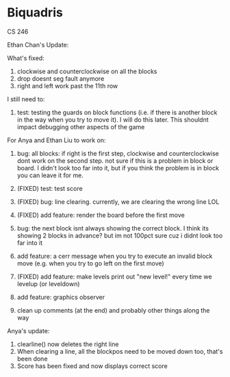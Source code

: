 # Biquadris
CS 246

Ethan Chan's Update:

What's fixed:
1. clockwise and counterclockwise on all the blocks
2. drop doesnt seg fault anymore
3. right and left work past the 11th row

I still need to:
1. test: testing the guards on block functions (i.e. if there is another block in the way when you try to move it). I will do this later. This shouldnt impact debugging other aspects of the game

For Anya and Ethan Liu to work on:
1. bug: all blocks: if right is the first step, clockwise and counterclockwise dont work on the second step. not sure if this is a problem in block or board. I didn't look too far into it, but if you think the problem is in block you can leave it for me.

2. (FIXED) test: test score
3. (FIXED) bug: line clearing. currently, we are clearing the wrong line LOL
4. (FIXED) add feature: render the board before the first move
5. bug: the next block isnt always showing the correct block. I think its showing 2 blocks in advance? but im not 100pct sure cuz i didnt look too far into it
6. add feature: a cerr message when you try to execute an invalid block move (e.g. when you try to go left on the first move)
7. (FIXED) add feature: make levels print out "new level!" every time we levelup (or leveldown)
8. add feature: graphics observer
9. clean up comments (at the end) and probably other things along the way




Anya's update:

1. clearline() now deletes the right line
2. When clearing a line, all the blockpos need to be moved down too, that's been done
3. Score has been fixed and now displays correct score

